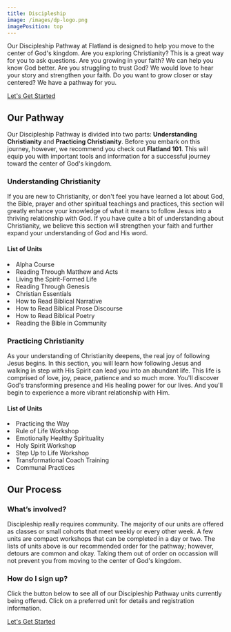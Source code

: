 ```yaml
---
title: Discipleship
image: /images/dp-logo.png
imagePosition: top
---
```


Our Discipleship Pathway at Flatland is designed to help you move to the center of God's kingdom. Are you exploring Christianity? This is a great way for you to ask questions. Are you growing in your faith? We can help you know God better. Are you struggling to trust God? We would love to hear your story and strengthen your faith. Do you want to grow closer or stay centered? We have a pathway for you.

<a href="https://flatland.churchcenter.com/registrations/events/category/84871" class="btn btn--primary">Let's Get Started</a>

## Our Pathway

Our Discipleship Pathway is divided into two parts: <b>Understanding Christianity</b> and <b>Practicing Christianity</b>. Before you embark on this journey, however, we recommend you check out <b>Flatland 101</b>. This will equip you with important tools and information for a successful journey toward the center of God's kingdom.

### Understanding Christianity

If you are new to Christianity, or don't feel you have learned a lot about God, the Bible, prayer and other spiritual teachings and practices, this section will greatly enhance your knowledge of what it means to follow Jesus into a thriving relationship with God. If you have quite a bit of understanding about Christianity, we believe this section will strengthen your faith and further expand your understanding of God and His word.

#### List of Units

<li>Alpha Course<br>
<li>Reading Through Matthew and Acts
<li>Living the Spirit-Formed Life
<li>Reading Through Genesis
<li>Christian Essentials
<li>How to Read Biblical Narrative
<li>How to Read Biblical Prose Discourse
<li>How to Read Biblical Poetry
<li>Reading the Bible in Community

### Practicing Christianity

As your understanding of Christianity deepens, the real joy of following Jesus begins. In this section, you will learn how following Jesus and walking in step with His Spirit can lead you into an abundant life. This life is comprised of love, joy, peace, patience and so much more. You'll discover God's transforming presence and His healing power for our lives. And you'll begin to experience a more vibrant relationship with Him.

#### List of Units

<li>Practicing the Way
<li>Rule of Life Workshop
<li>Emotionally Healthy Spirituality
<li>Holy Spirit Workshop
<li>Step Up to Life Workshop
<li>Transformational Coach Training
<li>Communal Practices

## Our Process

### What’s involved?

Discipleship really requires community. The majority of our units are offered as classes or small cohorts that meet weekly or every other week. A few units are compact workshops that can be completed in a day or two. The lists of units above is our recommended order for the pathway; however, detours are common and okay. Taking them out of order on occassion will not prevent you from moving to the center of God's kingdom.

### How do I sign up?

Click the button below to see all of our Discipleship Pathway units currently being offered. Click on a preferred unit for details and registration information.

<a href="https://flatland.churchcenter.com/registrations/events/category/84871" class="btn btn--primary">Let's Get Started</a>
